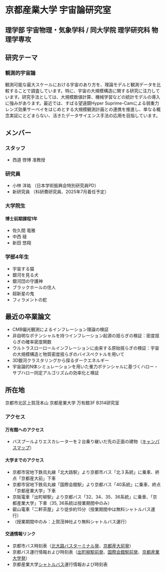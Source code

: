 # 京都産業大学 宇宙論研究室
## 理学部 宇宙物理・気象学科 / 同大学院 理学研究科 物理学専攻

## 研究テーマ
### 観測的宇宙論
観測可能な最大スケールにおける宇宙のあり方を、理論モデルと観測データを比較することで調査しています。特に、宇宙の大規模構造に関する研究に注力しています。研究手法としては、大規模数値計算、機械学習などの統計モデルの導入に強みがあります。最近では、すばる望遠鏡Hyper Suprime-Camによる弱重力レンズ効果サーベイをはじめとする大規模観測計画との連携を推進し、単なる概念実証にとどまらない、活きたデータサイエンス手法の応用を目指しています。

## メンバー
### スタッフ
* 西道 啓博 准教授
### 研究員
* 小林 洋祐 （日本学術振興会特別研究員PD）
* 新研究員 （科研費研究員、2025年7月着任予定）
### 大学院生
#### 博士前期課程1年
* 佐久間 竜雅
* 中西 稜
* 新田 悠翔
### 学部4年生
* 宇宙する猫
* 銀河を見る犬
* 銀河団の守護神
* ブラックホールの住人
* 超新星の鬼
* フィラメントの蛇

## 最近の卒業論文
* CMB偏光観測によるインフレーション理論の検証
* 非自明なポテンシャルを持つインフレーション起源の揺らぎの検証：密度揺らぎの確率密度関数
* ウルトラスローロールインフレーションに由来する原始揺らぎの検証：宇宙の大規模構造と物質密度揺らぎのバイスペクトルを用いて
* 3D銀河クラスタリングから探るダークエネルギー
* 宇宙論的N体シミュレーションを用いた重力ポテンシャルに基づくハロー・サブハロー同定アルゴリズムの効率化と検証

## 所在地
京都市北区上賀茂本山 京都産業大学 万有館3F B314研究室

### アクセス
#### 万有館へのアクセス
* バスプールよりエスカレーターを２台乗り継いだ先の正面の建物（[キャンパスマップ](https://www.kyoto-su.ac.jp/facilities/cam_map.html)）
#### 大学までのアクセス
* 京都市営地下鉄烏丸線「北大路駅」より京都市バス「北３系統」に乗車、終点「京都産大前」下車
* 京都市営地下鉄烏丸線「国際会館駅」より京都バス「40系統」に乗車、終点「京都産業大学」下車
* 京阪電車「出町柳駅」より京都バス「32、34、35、36系統」に乗車、「京都産業大学」下車（35, 36系統は授業期間中のみ）
* 叡山電車「二軒茶屋」より徒歩約15分（授業期間中は無料シャトルバス運行）
* （授業期間中のみ：上賀茂神社より無料シャトルバス運行）
#### 交通情報リンク
* 京都市バス時刻表（[北大路バスターミナル発](https://www2.city.kyoto.lg.jp/kotsu/busdia/hyperdia/70711001.htm)、[京都産大前発](https://www2.city.kyoto.lg.jp/kotsu/busdia/hyperdia/47530001.htm)）
* 京都バス運行情報および時刻表（[出町柳駅前発](https://www.kyotobus.jp/route/timetable/kana19/demachiyanagiekimae.html)、[国際会館駅前発](https://www.kyotobus.jp/route/timetable/kana10/kokusaikaikanekimae.html)、[京都産業大学発](https://www.kyotobus.jp/route/timetable/kana07/kyotosangyodaigakumae.html)）
* 京都産業大学[シャトルバス](https://www.kyoto-su.ac.jp/bus/)運行情報および時刻表
